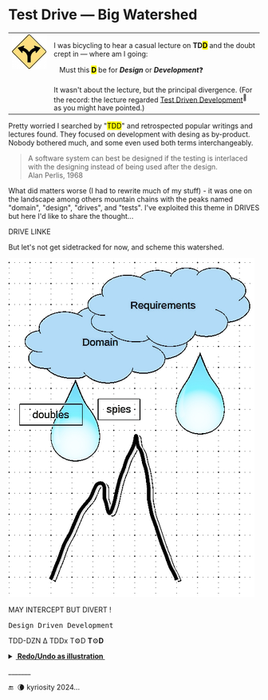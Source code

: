 # Test Drive &mdash; Big Watershed

<table><tr valign="top"><td>
<picture><img width="200px" alt="&nbsp;Y-fork: yellow" src="../../../../_rsc/_img/signs/road/Y-fork_yellow(cleanpng.com)_250px.png" title="Courtesy of www.cleanpng.com" /></picture>    
  </td><td><p>I was bicycling to hear a casual lecture on <b>TD<mark>D</mark></b> and the doubt crept in &mdash; where am I going: </p>
    &nbsp;&nbsp;&nbsp;Must this <mark><b>D</b></mark> be for <b><i>Design</i></b> or <b><i>Development</i></b>❓
<br /><br />
It wasn't about the lecture, but the principal divergence. (For the record: the lecture regarded <a href="https://en.wikipedia.org/wiki/Test-driven_development">Test Driven Development</a><sup>🔗</sup> as you might have pointed.)
</td></tr></table>

Pretty worried I searched by "<mark>TDD</mark>" and retrospected popular writings and lectures found. They focused on development with desing as by-product. Nobody bothered much, and some even used both terms interchangeably.

> A software system can best be designed if the testing is interlaced with the designing instead of being used after the design.\
Alan Perlis, 1968

What did matters worse (I had to rewrite much of my stuff) - it was one on the landscape among others mountain chains with the peaks named "domain", "design", "drives", and "tests". I've exploited this theme in DRIVES but here I'd like to share the thought...

DRIVE LINKE

But let's not get sidetracked for now, and scheme this watershed.

<picture><img src="../../../../_rsc/_img/illus/TDD_watershed.jpg" alt="&nbsp;&nbsp;Test watershed illustration as nature" /></picture>

MAY INTERCEPT BUT DIVERT !


<samp>Design Driven Development</samp>

TDD-DZN Δ
TDDx T⚙️D **T**⚙️**D**



<details><summary><b><ins>&nbsp;Redo/Undo as illustration&nbsp;</ins></b></summary>

\_______

</details>

\_______

 🔚 &nbsp;🌘 kyriosity 2024...
